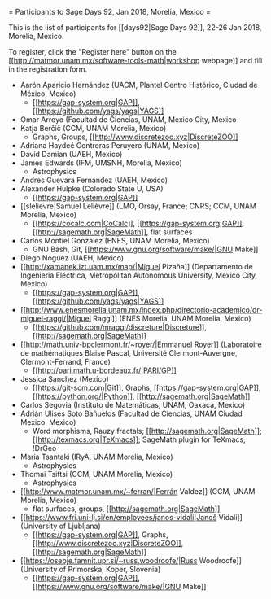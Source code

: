 = Participants to Sage Days 92, Jan 2018, Morelia, Mexico =

This is the list of participants for [[days92|Sage Days 92]], 22-26 Jan 2018, Morelia, Mexico.

To register, click the "Register here" button on the
[[http://matmor.unam.mx/software-tools-math|workshop webpage]]
and fill in the registration form.

  * Aarón Aparicio Hernández (UACM, Plantel Centro Histórico, Ciudad de México, Mexico)
    * [[https://gap-system.org|GAP]], [[https://github.com/yags/yags|YAGS]]
  * Omar Arroyo (Facultad de Ciencias, UNAM, Mexico City, Mexico
  * Katja Berčič (CCM, UNAM Morelia, Mexico)
    * Graphs, Groups, [[http://www.discretezoo.xyz|DiscreteZOO]]
  * Adriana Haydeé Contreras Peruyero (UNAM, Mexico)
  * David Damian (UAEH, Mexico)
  * James Edwards (IFM, UMSNH, Morelia, Mexico)
    * Astrophysics
  * Andres Guevara Fernández (UAEH, Mexico)
  * Alexander Hulpke (Colorado State U, USA)
    * [[https://gap-system.org|GAP]]
  * [[slelievre|Samuel Lelièvre]] (LMO, Orsay, France; CNRS; CCM, UNAM Morelia, Mexico)
    * [[https://cocalc.com|CoCalc]], [[https://gap-system.org|GAP]], [[http://sagemath.org|SageMath]], flat surfaces
  * Carlos Montiel Gonzalez (ENES, UNAM Morelia, Mexico)
    * GNU Bash, Git, [[https://www.gnu.org/software/make/|GNU Make]]
  * Diego Noguez (UAEH, Mexico)
  * [[http://xamanek.izt.uam.mx/map/|Miguel Pizaña]] (Departamento de Ingeniería Eléctrica, Metropolitan Autonomous University, Mexico City, Mexico)
    * [[https://gap-system.org|GAP]], [[https://github.com/yags/yags|YAGS]]
  * [[http://www.enesmorelia.unam.mx/index.php/directorio-academico/dr-miguel-raggi/|Miguel Raggi]] (ENES Morelia, UNAM Morelia, Mexico)
    * [[https://github.com/mraggi/discreture|Discreture]], [[http://sagemath.org|SageMath]]
  * [[http://math.univ-bpclermont.fr/~royer/|Emmanuel Royer]] (Laboratoire de mathématiques Blaise Pascal, Université Clermont-Auvergne, Clermont-Ferrand, France)
    * [[http://pari.math.u-bordeaux.fr/|PARI/GP]]
  * Jessica Sanchez (Mexico)
    * [[https://git-scm.com|Git]], Graphs, [[https://gap-system.org|GAP]], [[https://python.org/|Python]], [[http://sagemath.org|SageMath]]
  * Carlos Segovia (Instituto de Matemáticas, UNAM, Oaxaca, Mexico)
  * Adrián Ulises Soto Bañuelos (Facultad de Ciencias, UNAM Ciudad Mexico, Mexico)
    * Word morphisms, Rauzy fractals; [[http://sagemath.org|SageMath]]; [[http://texmacs.org|TeXmacs]]; SageMath plugin for TeXmacs; !DrGeo
  * Maria Tsantaki (IRyA, UNAM Morelia, Mexico)
    * Astrophysics
  * Thomai Tsiftsi (CCM, UNAM Morelia, Mexico)
    * Astrophysics
  * [[http://www.matmor.unam.mx/~ferran/|Ferrán Valdez]] (CCM, UNAM Morelia, Mexico)
    * flat surfaces, groups, [[http://sagemath.org|SageMath]]
  * [[https://www.fri.uni-lj.si/en/employees/janos-vidali|Janoš Vidali]] (University of Ljubljana)
    * [[https://gap-system.org|GAP]], Graphs, [[http://www.discretezoo.xyz|DiscreteZOO]], [[http://sagemath.org|SageMath]]
  * [[https://osebje.famnit.upr.si/~russ.woodroofe/|Russ Woodroofe]] (University of Primorska, Koper, Slovenia)
    * [[https://gap-system.org|GAP]], [[https://www.gnu.org/software/make/|GNU Make]]
